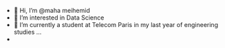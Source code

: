 - 👋 Hi, I’m @maha meihemid
- 👀 I’m interested in Data Science
- 🌱 I’m currently a student at Telecom Paris in my last year of engineering studies  ...
-

<!---
meihemid/meihemid is a ✨ special ✨ repository because its `README.md` (this file) appears on your GitHub profile.
You can click the Preview link to take a look at your changes.
--->
